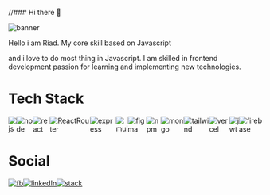 //### Hi there 👋

![banner](https://e1.pxfuel.com/desktop-wallpaper/1016/49/desktop-wallpaper-react-nodejs-express-mongodb-mern-stack.jpg)

<p>Hello i am Riad. My core skill based on Javascript</p>
<p>and i love to do most thing in Javascript. I am skilled in frontend development passion for learning and implementing new technologies.</p>


# Tech Stack

<div style="display: flex; align-items: center;">
    <img src="https://camo.githubusercontent.com/06b0ed212bf5bae6c044ba0b4a708f97ca82a23e38b089dfc4f97ba239a35cc8/68747470733a2f2f696d672e736869656c64732e696f2f62616467652f6a6176617363726970742d2532333332333333302e7376673f7374796c653d666c61742d737175617265266c6f676f3d6a617661736372697074266c6f676f436f6c6f723d253233463744463145" alt="js" />
    <img src="https://camo.githubusercontent.com/42a32ecea43cd55fb22eff6bf7f57e81daa812a9af55207a31e5ae5634f4a5cf/68747470733a2f2f696d672e736869656c64732e696f2f62616467652f6e6f64652e6a732d3644413535463f7374796c653d666c61742d737175617265266c6f676f3d6e6f64652e6a73266c6f676f436f6c6f723d7768697465" alt="node" />
    <img src="https://camo.githubusercontent.com/bb8234ccdc6a848e502ae7a684390e40b58a11e5789058c36e78a6c72c86e2e8/68747470733a2f2f696d672e736869656c64732e696f2f62616467652f72656163742d2532333230323332612e7376673f7374796c653d666c61742d737175617265266c6f676f3d7265616374266c6f676f436f6c6f723d253233363144414642" alt="react" />
    <img src="https://camo.githubusercontent.com/104e5874758745e8d32b781ce55824824cf23e6d40d0d8043c74403b8dd17a68/68747470733a2f2f696d672e736869656c64732e696f2f62616467652f52656163745f526f757465722d4341343234353f7374796c653d666c61742d737175617265266c6f676f3d72656163742d726f75746572266c6f676f436f6c6f723d7768697465" alt="ReactRouter">
    <img src="https://camo.githubusercontent.com/9341d8e20d78285ed99ce797705652a7de09a5a791cbc391cdbf20c9274b773a/68747470733a2f2f696d672e736869656c64732e696f2f62616467652f657870726573732e6a732d2532333430346435392e7376673f7374796c653d666c61742d737175617265266c6f676f3d65787072657373266c6f676f436f6c6f723d253233363144414642" alt="express">
    <img src="https://camo.githubusercontent.com/bf82db65a691198d7d118729a17254e9621aa9f8dff2061e1663032c99d23ccc/68747470733a2f2f696d672e736869656c64732e696f2f62616467652f4d55492d2532333030383143422e7376673f7374796c653d666c61742d737175617265266c6f676f3d6d6174657269616c2d7569266c6f676f436f6c6f723d7768697465" alt="mui">
    <img src="https://camo.githubusercontent.com/4bd1d587cd5a0b22d1306761ce027d88039776f5d4fc3bd3bdcd9db4254100b5/68747470733a2f2f696d672e736869656c64732e696f2f62616467652f6669676d612d2532334632344531452e7376673f7374796c653d666c61742d737175617265266c6f676f3d6669676d61266c6f676f436f6c6f723d7768697465" alt="figma">
    <img src="https://camo.githubusercontent.com/d1260d6b78234711c28c89e0d157b03b306e43c6186e8997b1bf511d0a5dbde9/68747470733a2f2f696d672e736869656c64732e696f2f62616467652f4e504d2d2532333030303030302e7376673f7374796c653d666c61742d737175617265266c6f676f3d6e706d266c6f676f436f6c6f723d7768697465" alt="npm">
    <img src="https://camo.githubusercontent.com/0cc03f7f96938ab0493d1982c1f1d06c216147b80ed1bd8b34210a7b2cb04b2d/68747470733a2f2f696d672e736869656c64732e696f2f62616467652f4d6f6e676f44422d2532333465613934622e7376673f7374796c653d666c61742d737175617265266c6f676f3d6d6f6e676f6462266c6f676f436f6c6f723d7768697465" alt="mongo">
    <img src="https://camo.githubusercontent.com/3f40d252ab4a94f5cbd3aa36a538633f1ae64a75f9444d0e0fa2b5b07f5af6eb/68747470733a2f2f696d672e736869656c64732e696f2f62616467652f7461696c77696e646373732d2532333338423241432e7376673f7374796c653d666c61742d737175617265266c6f676f3d7461696c77696e642d637373266c6f676f436f6c6f723d7768697465" alt="tailwind">
    <img src="https://camo.githubusercontent.com/535765e4c28564462629a1139e91dd336d733c17149bd6b746f1aeb68eaa5635/68747470733a2f2f696d672e736869656c64732e696f2f62616467652f76657263656c2d2532333030303030302e7376673f7374796c653d666c61742d737175617265266c6f676f3d76657263656c266c6f676f436f6c6f723d7768697465" alt="vercel">
    <img src="https://camo.githubusercontent.com/11b6e2eea768195dca90f1d37bdb17a650e6d7f2b3d2bcbe7f8daa45162c2c74/68747470733a2f2f696d672e736869656c64732e696f2f62616467652f4a57542d626c61636b3f7374796c653d666c61742d737175617265266c6f676f3d4a534f4e253230776562253230746f6b656e73" alt="jwt">
    <img src="https://camo.githubusercontent.com/6076f8ce5914fef0c0bcd8d5f3a31175e60d3ef8d2ff956dc7a1f124409a8d54/68747470733a2f2f696d672e736869656c64732e696f2f62616467652f66697265626173652d2532333033394245352e7376673f7374796c653d666c61742d737175617265266c6f676f3d6669726562617365" alt="firebase">
</div>

# Social
<div style="display: flex; align-items: center;">
    <a href="https://www.facebook.com/riad.sarkar.92?mibextid=ZbWKwL"><img src="https://camo.githubusercontent.com/6507b6af1fa0c23a32321b4594fe0f353fc56a2e6721ea67a5f51cd830c85b61/68747470733a2f2f696d672e736869656c64732e696f2f62616467652f46616365626f6f6b2d2532333138373746322e7376673f6c6f676f3d46616365626f6f6b266c6f676f436f6c6f723d7768697465" alt="fb"></a>
    <a href="https://www.linkedin.com/in/riad-sarkar-frontend-dev/"><img src="https://camo.githubusercontent.com/f17ba9730c27e5f1230325b94c8b68bbf3115d32650866f6e3d0ade68201beea/68747470733a2f2f696d672e736869656c64732e696f2f62616467652f4c696e6b6564496e2d2532333030373742352e7376673f6c6f676f3d6c696e6b6564696e266c6f676f436f6c6f723d7768697465" alt="linkedIn"></a>
    <a href="https://stackoverflow.com/users/23045824/riad-sarkar"><img src="https://camo.githubusercontent.com/7ebc5a2448e32119a01bdae64290fcf67ee83b9f2427894ca50888d342d5dd77/68747470733a2f2f696d672e736869656c64732e696f2f62616467652f2d537461636b6f766572666c6f772d4645374131363f6c6f676f3d737461636b2d6f766572666c6f77266c6f676f436f6c6f723d7768697465" alt="stack"></a>
</div>





<!--
**riadsarkar45/riadsarkar45** is a ✨ _special_ ✨ repository because its `README.md` (this file) appears on your GitHub profile.

Here are some ideas to get you started:

- 🔭 I’m currently working on ...
- 🌱 I’m currently learning ...
- 👯 I’m looking to collaborate on ...
- 🤔 I’m looking for help with ...
- 💬 Ask me about ...
- 📫 How to reach me: ...
- 😄 Pronouns: ...
- ⚡ Fun fact: ...
-->
